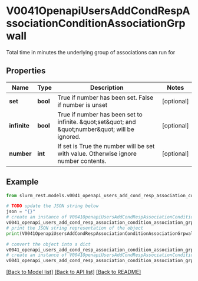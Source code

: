 # V0041OpenapiUsersAddCondRespAssociationConditionAssociationGrpwall

Total time in minutes the underlying group of associations can run for

## Properties

Name | Type | Description | Notes
------------ | ------------- | ------------- | -------------
**set** | **bool** | True if number has been set. False if number is unset | [optional] 
**infinite** | **bool** | True if number has been set to infinite. \&quot;set\&quot; and \&quot;number\&quot; will be ignored. | [optional] 
**number** | **int** | If set is True the number will be set with value. Otherwise ignore number contents. | [optional] 

## Example

```python
from slurm_rest.models.v0041_openapi_users_add_cond_resp_association_condition_association_grpwall import V0041OpenapiUsersAddCondRespAssociationConditionAssociationGrpwall

# TODO update the JSON string below
json = "{}"
# create an instance of V0041OpenapiUsersAddCondRespAssociationConditionAssociationGrpwall from a JSON string
v0041_openapi_users_add_cond_resp_association_condition_association_grpwall_instance = V0041OpenapiUsersAddCondRespAssociationConditionAssociationGrpwall.from_json(json)
# print the JSON string representation of the object
print(V0041OpenapiUsersAddCondRespAssociationConditionAssociationGrpwall.to_json())

# convert the object into a dict
v0041_openapi_users_add_cond_resp_association_condition_association_grpwall_dict = v0041_openapi_users_add_cond_resp_association_condition_association_grpwall_instance.to_dict()
# create an instance of V0041OpenapiUsersAddCondRespAssociationConditionAssociationGrpwall from a dict
v0041_openapi_users_add_cond_resp_association_condition_association_grpwall_from_dict = V0041OpenapiUsersAddCondRespAssociationConditionAssociationGrpwall.from_dict(v0041_openapi_users_add_cond_resp_association_condition_association_grpwall_dict)
```
[[Back to Model list]](../README.md#documentation-for-models) [[Back to API list]](../README.md#documentation-for-api-endpoints) [[Back to README]](../README.md)


